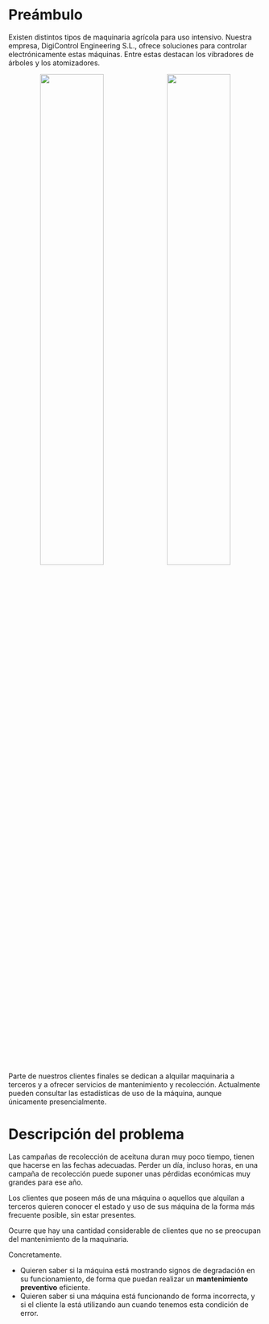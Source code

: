 # Preámbulo
Existen distintos tipos de maquinaria agrícola para uso intensivo. Nuestra
empresa, DigiControl Engineering S.L., ofrece soluciones para controlar
electrónicamente estas máquinas. Entre estas destacan los vibradores de
árboles y los atomizadores.

<div align="center">
  <table border="0">
    <tr>
      <img src="https://github.com/moshidev/MaquiTracker/assets/46326833/17d5ad8a-2b83-4d5b-80b7-f4f343d91b88" width=50% height=50%>
    </tr>
    <tr>
      <img src="https://github.com/moshidev/MaquiTracker/assets/46326833/80ef6a3f-f1c3-4c81-b2e0-3d8d322c7868" width=50% height=50%>
    </tr>
  </table>
</div>

Parte de nuestros clientes finales se dedican a alquilar maquinaria a terceros
y a ofrecer servicios de mantenimiento y recolección.
Actualmente pueden consultar las estadísticas de uso de la máquina, aunque
únicamente presencialmente.

# Descripción del problema
Las campañas de recolección de aceituna duran muy poco tiempo, tienen que
hacerse en las fechas adecuadas. Perder un día, incluso horas, en una campaña
de recolección puede suponer unas pérdidas económicas muy grandes para ese año.

Los clientes que poseen más de una máquina o aquellos que alquilan a terceros
quieren conocer el estado y uso de sus máquina de la forma más frecuente posible,
sin estar presentes.

Ocurre que hay una cantidad considerable de clientes que no se preocupan del
mantenimiento de la maquinaria.

Concretamente.
* Quieren saber si la máquina está mostrando signos de degradación en su funcionamiento,
  de forma que puedan realizar un **mantenimiento preventivo** eficiente.
* Quieren saber si una máquina está funcionando de forma incorrecta, y si el cliente la
  está utilizando aun cuando tenemos esta condición de error.